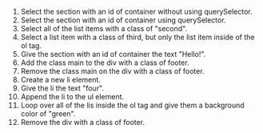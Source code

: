 1) Select the section with an id of container without using querySelector.
2) Select the section with an id of container using querySelector.
3) Select all of the list items with a class of "second".
4) Select a list item with a class of third, but only the list item inside of the ol tag.
5) Give the section with an id of container the text "Hello!".
6) Add the class main to the div with a class of footer.
7) Remove the class main on the div with a class of footer.
8) Create a new li element.
9) Give the li the text "four".
10) Append the li to the ul element.
12) Loop over all of the lis inside the ol tag and give them a background color of "green".
13) Remove the div with a class of footer.
